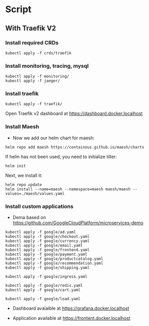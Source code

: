 
# Script

## With Traefik V2

### Install required CRDs

```shell
kubectl apply -f crds/traefik
```

### Install monitoring, tracing, mysql 

```shell
kubectl apply -f monitoring/
kubectl apply -f jaeger/
```

### Install traefik

```shell
kubectl apply -f traefik/
```

Open Traefik v2 dashboard at <https://dashboard.docker.localhost>

### Install Maesh

- Now we add our helm chart for maesh:

```shell
helm repo add maesh https://containous.github.io/maesh/charts
```

If helm has not been used, you need to initialize tiller:

```shell
helm init
```

Next, we install it:

```shell
helm repo update
helm install --name=maesh --namespace=maesh maesh/maesh --values=./maesh/values.yaml
```

### Install custom applications

- Dema based on https://github.com/GoogleCloudPlatform/microservices-demo

```shell
kubectl apply -f google/ad.yaml
kubectl apply -f google/checkout.yaml
kubectl apply -f google/currency.yaml
kubectl apply -f google/email.yaml
kubectl apply -f google/frontend.yaml
kubectl apply -f google/payment.yaml
kubectl apply -f google/productcatalog.yaml
kubectl apply -f google/recommendation.yaml
kubectl apply -f google/shipping.yaml

kubectl apply -f google/ingress.yaml

kubectl apply -f google/redis.yaml
kubectl apply -f google/cart.yaml

kubectl apply -f google/load.yaml
```

- Dashboard avaialble at https://grafana.docker.localhost

- Application available at https://frontent.docker.localhost
